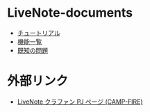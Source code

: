 # LiveNote-documents

* [チュートリアル](tutorial.md)
* [機能一覧](features.md)
* [既知の問題](issues.md)

# 外部リンク
* [LiveNote クラファン PJ ページ (CAMP-FIRE)](https://camp-fire.jp/projects/view/243984)
